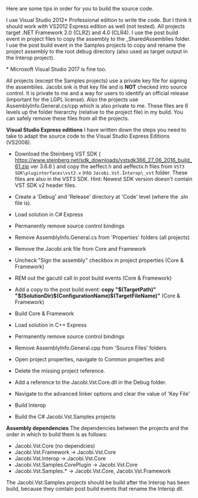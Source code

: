 Here are some tips in order for you to build the source code.

I use Visual Studio 2012\* Professional edition to write the code. But I think it should work with VS2012 Express edition as well (not tested). All projects target .NET Framework 2.0 (CLR2) and 4.0 (CLR4). I use the post build event in project files to copy the assembly to the _SharedAssemblies folder. I use the post build event in the Samples projects to copy and rename the project assembly to the root debug directory (also used as target output in the Interop project). 

\* Microsoft Visual Studio 2017 is fine too.

All projects (except the Samples projects) use a private key file for signing the assemblies. Jacobi.snk is that key file and is **NOT** checked into source control. It is private to me and a way for users to identify an official release (important for the LGPL license). Also the projects use AssemblyInfo.General.cs/cpp which is also private to me.
These files are 6 levels up the folder hierarchy (relative to the project file) in my build. You can safely remove these files from all the projects.

**Visual Studio Express editions**
I have written down the steps you need to take to adapt the source code to the Visual Studio Express Editions (VS2008).

* Download the Steinberg VST SDK ( https://www.steinberg.net/sdk_downloads/vstsdk366_27_06_2016_build_61.zip ver 3.6.6 ) and copy the aeffect.h and aeffectx.h files from `VST3 SDK\pluginterfaces\vst2.x` into `Jacobi.Vst.Interop\_vst` folder. These files are also in the VST3 SDK. Hint: Newest SDK version doesn't contain VST SDK v2 header files.
* Create a 'Debug' and 'Release' directory at 'Code' level (where the .sln file is).

* Load solution in C# Express
* Permanently remove source control bindings
* Remove AssemblyInfo.General.cs from 'Properties' folders (all projects)
* Remove the Jacobi.snk file from Core and Framework
* Uncheck "Sign the assembly" checkbox in project properties (Core & Framework)
* REM out the gacutil call in post build events (Core & Framework)
* Add a copy to the post build event: **copy "$(TargetPath)" "$(SolutionDir)$(ConfigurationName)\$(TargetFileName)"** (Core & Framework)
* Build Core & Framework

* Load solution in C++ Express
* Permanently remove source control bindings
* Remove AssemblyInfo.General.cpp from 'Source Files' folders
* Open project properties, navigate to Common properties and:
* Delete the missing project reference.
* Add a reference to the Jacobi.Vst.Core.dll in the Debug folder.
* Navigate to the advanced linker options and clear the value of 'Key File'
* Build Interop

* Build the C# Jacobi.Vst.Samples projects

**Assembly dependencies**
The dependencies between the projects and the order in which to build them is as follows:
* Jacobi.Vst.Core (no dependcies)
* Jacobi.Vst.Framework -> Jacobi.Vst.Core
* Jacobi.Vst.Interop -> Jacobi.Vst.Core
* Jacobi.Vst.Samples.CorePlugin -> Jacobi.Vst.Core
* Jacobi.Vst.Samples.* -> Jacobi.Vst.Core, Jacobi.Vst.Framework

The Jacobi.Vst.Samples projects should be build after the Interop has been build, because they contain post build events that rename the Interop dll.


